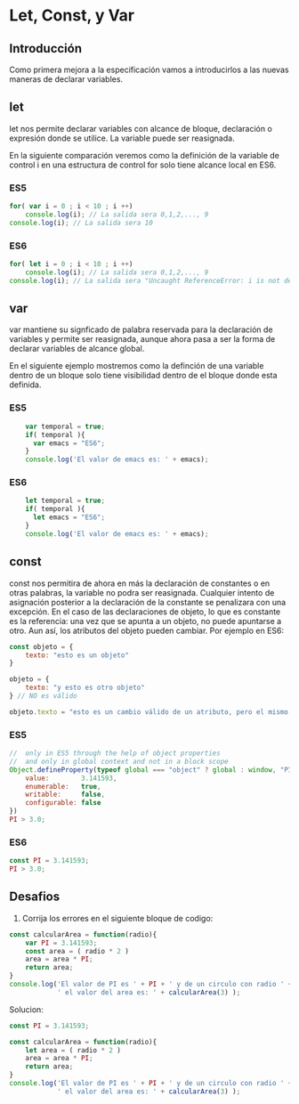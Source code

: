# Let, Const, y Var

## Introducción

Como primera mejora a la especificación vamos a introducirlos a las nuevas 
maneras de declarar variables.

## let

let nos permite declarar variables con alcance de bloque, declaración o 
expresión donde se utilice. La variable puede ser reasignada.

En la siguiente comparación veremos como la definición de la variable de control i
en una estructura de control for solo tiene alcance local en ES6.

### ES5
```javascript
for( var i = 0 ; i < 10 ; i ++)
    console.log(i); // La salida sera 0,1,2,..., 9
console.log(i); // La salida sera 10
```

### ES6
```javascript
for( let i = 0 ; i < 10 ; i ++)
    console.log(i); // La salida sera 0,1,2,..., 9
console.log(i); // La salida sera "Uncaught ReferenceError: i is not defined"
```

## var

var mantiene su signficado de palabra reservada para la declaración de 
variables y permite ser reasignada, aunque ahora pasa a ser la forma de 
declarar variables de alcance global.

En el siguiente ejemplo mostremos como la definción de una variable dentro
de un bloque solo tiene visibilidad dentro de el bloque donde esta definida.

### ES5
```javascript
    var temporal = true;
    if( temporal ){
      var emacs = "ES6";
    }
    console.log('El valor de emacs es: ' + emacs);
```

### ES6
```javascript
    let temporal = true;
    if( temporal ){
      let emacs = "ES6";
    }
    console.log('El valor de emacs es: ' + emacs);
```

## const

const nos permitira de ahora en más la declaración de constantes o en 
otras palabras, la variable no podra ser reasignada. Cualquier intento 
de asignación posterior a la declaración de la constante se penalizara 
con una excepción. En el caso de las declaraciones de objeto, lo que es 
constante es la referencia: una vez que se apunta a un objeto, no puede 
apuntarse a otro. Aun así, los atributos del objeto pueden cambiar. 
Por ejemplo en ES6:

```javascript
const objeto = {
    texto: "esto es un objeto"
}

objeto = {
    texto: "y esto es otro objeto"
} // NO es válido

objeto.texto = "esto es un cambio válido de un atributo, pero el mismo objeto" // ES válido
```

### ES5
```javascript
//  only in ES5 through the help of object properties
//  and only in global context and not in a block scope
Object.defineProperty(typeof global === "object" ? global : window, "PI", {
    value:        3.141593,
    enumerable:   true,
    writable:     false,
    configurable: false
})
PI > 3.0;
```

### ES6
```javascript
const PI = 3.141593;
PI > 3.0;
```

## Desafios

1. Corrija los errores en el siguiente bloque de codigo:

```javascript
const calcularArea = function(radio){
    var PI = 3.141593;
    const area = ( radio * 2 ) 
    area = area * PI;
    return area;
}
console.log('El valor de PI es ' + PI + ' y de un circulo con radio ' +  3  + 
            ' el valor del area es: ' + calcularArea(3) );

```
Solucion:
```javascript
const PI = 3.141593;

const calcularArea = function(radio){    
    let area = ( radio * 2 ) 
    area = area * PI;
    return area;
}
console.log('El valor de PI es ' + PI + ' y de un circulo con radio ' + 3  + 
            ' el valor del area es: ' + calcularArea(3) );

```